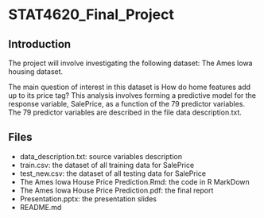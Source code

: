 # STAT4620_Final_Project

## Introduction
The project will involve investigating the following dataset:
The Ames Iowa housing dataset.

  The main question of interest in this dataset is How do home features add up to its price tag? This analysis involves forming a predictive model for the response variable, SalePrice, as a function of the 79 predictor variables. The 79 predictor variables are described in the file data description.txt.
  
## Files
- data_description.txt: source variables description
- train.csv: the dataset of all training data for SalePrice
- test_new.csv: the dataset of all testing data for SalePrice
- The Ames Iowa House Price Prediction.Rmd: the code in R MarkDown
- The Ames Iowa House Price Prediction.pdf: the final report
- Presentation.pptx: the presentation slides
- README.md
